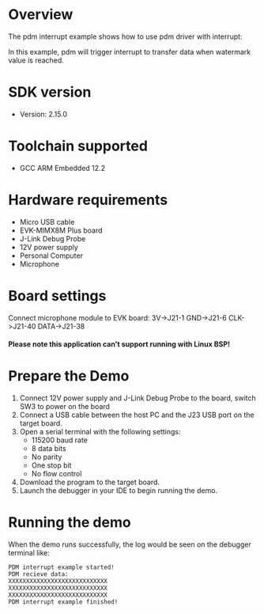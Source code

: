 Overview
========
The pdm interrupt example shows how to use pdm driver with interrupt:

In this example, pdm will trigger interrupt to transfer data when watermark value is reached.


SDK version
===========
- Version: 2.15.0

Toolchain supported
===================
- GCC ARM Embedded  12.2

Hardware requirements
=====================
- Micro USB cable
- EVK-MIMX8M Plus board
- J-Link Debug Probe
- 12V power supply
- Personal Computer
- Microphone

Board settings
==============
Connect microphone module to EVK board:
3V->J21-1
GND->J21-6
CLK->J21-40
DATA->J21-38

#### Please note this application can't support running with Linux BSP! ####

Prepare the Demo
================
1.  Connect 12V power supply and J-Link Debug Probe to the board, switch SW3 to power on the board
2.  Connect a USB cable between the host PC and the J23 USB port on the target board.
3.  Open a serial terminal with the following settings:
    - 115200 baud rate
    - 8 data bits
    - No parity
    - One stop bit
    - No flow control
4.  Download the program to the target board.
5.  Launch the debugger in your IDE to begin running the demo.


Running the demo
================
When the demo runs successfully,  the log would be seen on the debugger terminal like:
~~~~~~~~~~~~~~~~~~~
PDM interrupt example started!
PDM recieve data:
XXXXXXXXXXXXXXXXXXXXXXXXXXXX
XXXXXXXXXXXXXXXXXXXXXXXXXXXX
XXXXXXXXXXXXXXXXXXXXXXXXXXXX
PDM interrupt example finished!
~~~~~~~~~~~~~~~~~~~


